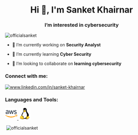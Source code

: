 <h1 align="center">Hi 👋, I'm Sanket Khairnar</h1>
<h3 align="center">I’m interested in cybersecurity</h3>

<p align="left"> <img src="https://komarev.com/ghpvc/?username=officialsanket&label=Profile%20views&color=0e75b6&style=flat" alt="officialsanket" /> </p>

- 🔭 I’m currently working on **Security Analyst**

- 🌱 I’m currently learning **Cyber Security**

- 👯 I’m looking to collaborate on **learning cybersecurity**

<h3 align="left">Connect with me:</h3>
<p align="left">
<a href="https://linkedin.com/in/www.linkedin.com/in/sanket-khairnar" target="blank"><img align="center" src="https://raw.githubusercontent.com/rahuldkjain/github-profile-readme-generator/master/src/images/icons/Social/linked-in-alt.svg" alt="www.linkedin.com/in/sanket-khairnar" height="30" width="40" /></a>
</p>

<h3 align="left">Languages and Tools:</h3>
<p align="left"> <a href="https://aws.amazon.com" target="_blank" rel="noreferrer"> <img src="https://raw.githubusercontent.com/devicons/devicon/master/icons/amazonwebservices/amazonwebservices-original-wordmark.svg" alt="aws" width="40" height="40"/> </a> <a href="https://www.linux.org/" target="_blank" rel="noreferrer"> <img src="https://raw.githubusercontent.com/devicons/devicon/master/icons/linux/linux-original.svg" alt="linux" width="40" height="40"/> </a> </p>

<p>&nbsp;<img align="center" src="https://github-readme-stats.vercel.app/api?username=officialsanket&show_icons=true&locale=en" alt="officialsanket" /></p>
